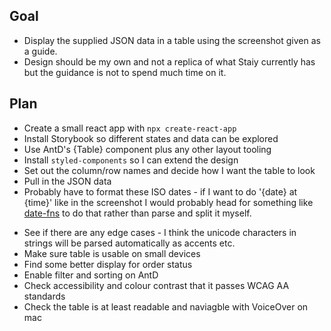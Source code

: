 ## Goal

- Display the supplied JSON data in a table using the screenshot given as a guide.
- Design should be my own and not a replica of what Staiy currently has but the guidance is not to spend much time on it. 


## Plan

- Create a small react app with `npx create-react-app` 
  <!-- (n.b. For production I would use some framework like NextJS, or Vite/Snowpack rather than CRA as it can get slow on builds in prod down the line, lack of exposed config, eject issues, etc...) -->
- Install Storybook so different states and data can be explored
- Use AntD's {Table} component plus any other layout tooling
- Install `styled-components` so I can extend the design 
- Set out the column/row names and decide how I want the table to look 
- Pull in the JSON data 
- Probably have to format these ISO dates - if I want to do '{date} at {time}' like in the screenshot I would probably head for something like [date-fns](https://date-fns.org/v2.27.0/docs/format) to do that rather than parse and split it myself. 
<!-- Date/time is complex and has some pitfalls that are all explored and dealt with already by the package devs  -->
- See if there are any edge cases - I think the unicode characters in strings will be parsed automatically as accents etc. 
- Make sure table is usable on small devices
- Find some better display for order status 
- Enable filter and sorting on AntD 
- Check accessibility and colour contrast that it passes WCAG AA standards 
- Check the table is at least readable and naviagble with VoiceOver on mac 